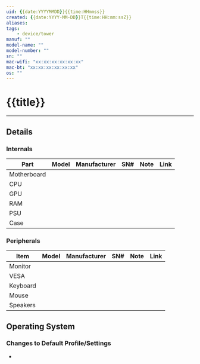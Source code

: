 ```yaml
---
uid: {{date:YYYYMMDD}}{{time:HHmmss}}
created: {{date:YYYY-MM-DD}}T{{time:HH:mm:ssZ}}
aliases: 
tags: 
    - device/tower
manuf: ""
model-name: ""
model-number: ""
sn: ""
mac-wifi: "xx:xx:xx:xx:xx:xx"
mac-bt: "xx:xx:xx:xx:xx:xx"
os: ""
---
```

# {{title}}
---
## Details
### Internals
| Part        | Model | Manufacturer | SN# | Note | Link  |
| ----------- | ----- | ------------ | --- | ---- | ----- |
| Motherboard |       |              |     |      | [](#) |
| CPU         |       |              |     |      | [](#) |
| GPU         |       |              |     |      | [](#) |
| RAM         |       |              |     |      | [](#) |
| PSU         |       |              |     |      | [](#) |
| Case        |       |              |     |      | [](#) |

### Peripherals
| Item     | Model | Manufacturer | SN# | Note | Link  |
| -------- | ----- | ------------ | --- | ---- | ----- |
| Monitor  |       |              |     |      | [](#) |
| VESA     |       |              |     |      | [](#) |
| Keyboard |       |              |     |      | [](#) |
| Mouse    |       |              |     |      | [](#) |
| Speakers |       |              |     |      | [](#) |

## Operating System
### Changes to Default Profile/Settings
- 
